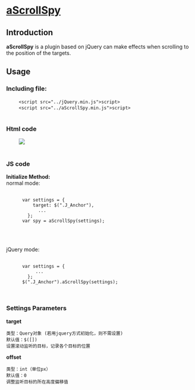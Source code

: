 # <a href="http://aaronssky.duapp.com/aScrollSpy/">aScrollSpy</a>

<h2>Introduction</h2>
<p><strong>aScrollSpy</strong> is a plugin based on jQuery can make effects when scrolling to the position of the targets.</p>

<h2>Usage</h2>
<h3>Including file:</h3>
<div class='highlight highlight-html'>
  <pre>
    <code><<span class="pl-ent">script</span> <span class="pl-e">src</span>=<span class="pl-s"><span class="pl-pds">"</span>../jQuery.min.js<span class="pl-pds">"</span></span>></<span class="pl-ent">script</span>></code>
    <code><<span class="pl-ent">script</span> <span class="pl-e">src</span>=<span class="pl-s"><span class="pl-pds">"</span>../aScrollSpy.min.js<span class="pl-pds">"</span></span>></<span class="pl-ent">script</span>></code>
  </pre>
</div>
<h3>Html code</h3>
<pre>
    <img src="http://pic.chukou1.com/0/0_35df70.png">
  </pre>
<h3>JS code</h3>
<strong>Initialize Method:</strong>
<Br>
normal mode:
<pre>
    <code>
      var settings = {
          target: $(".J_Anchor"),
            ...
        };
      var spy = aScrollSpy(settings);
    </code>
  </pre>
  <br>
  jQuery mode:
  <pre>
    <code>
      var settings = {
           ...
        };
      $(".J_Anchor").aScrollSpy(settings);
    </code>
  </pre>
<h3>Settings Parameters</h3>
<strong>target</strong>
<pre><code>类型：Query对象 (若用jquery方式初始化，则不需设置)
默认值：$([])
设置滚动监听的目标，记录各个目标的位置</code>
</pre>

<strong>offset</strong>
<pre><code>类型：int（单位px）
默认值：0
调整监听目标的所在高度偏移值</code>
</pre>

